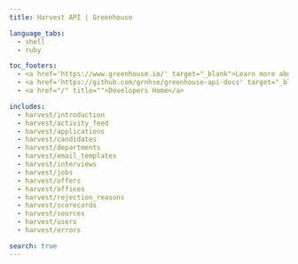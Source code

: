 ```yaml
---
title: Harvest API | Greenhouse

language_tabs:
  - shell
  - ruby

toc_footers:
  - <a href='https://www.greenhouse.io/' target="_blank">Learn more about Greenhouse</a>
  - <a href='https://github.com/grnhse/greenhouse-api-docs' target="_blank">GitHub repository</a>
  - <a href="/" title="">Developers Home</a>

includes:
  - harvest/introduction
  - harvest/activity_feed
  - harvest/applications
  - harvest/candidates
  - harvest/departments
  - harvest/email_templates
  - harvest/interviews
  - harvest/jobs
  - harvest/offers
  - harvest/offices
  - harvest/rejection_reasons
  - harvest/scorecards
  - harvest/sources
  - harvest/users
  - harvest/errors

search: true
---
```

